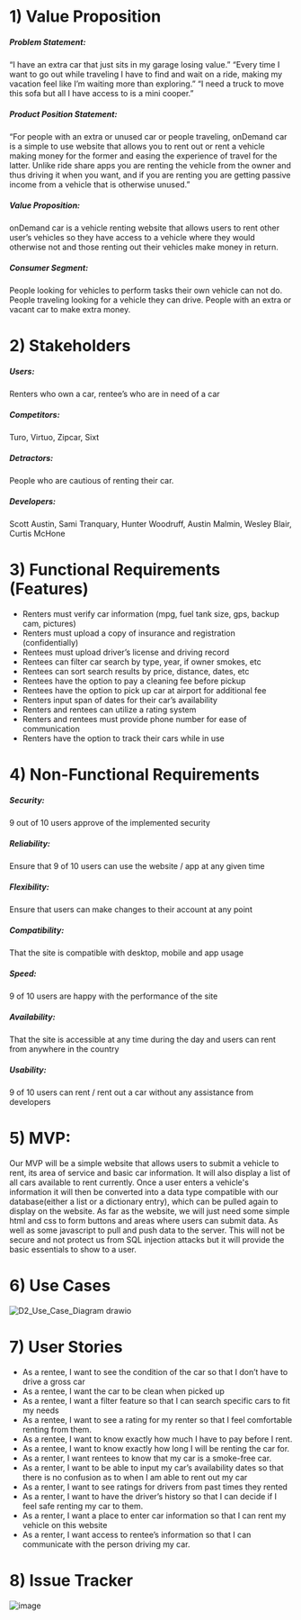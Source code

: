 # 1) Value Proposition 
##### Problem Statement:
“I have an extra car that just sits in my garage losing value.”
“Every time I want to go out while traveling I have to find and wait on a ride, making my vacation feel like I’m waiting more than exploring.”
“I need a truck to move this sofa but all I have access to is a mini cooper.”

##### Product Position Statement:
“For people with an extra or unused car or people traveling, onDemand car is a simple to use website that allows you to rent out or rent a vehicle making money for the former and easing the experience of travel for the latter. Unlike ride share apps you are renting the vehicle from the owner and thus driving it when you want, and if you are renting you are getting passive income from a vehicle that is otherwise unused.”

##### Value Proposition:
onDemand car is a vehicle renting website that allows users to rent other user’s vehicles so they have access to a vehicle where they would otherwise not and those renting out their vehicles make money in return.

##### Consumer Segment:
People looking for vehicles to perform tasks their own vehicle can not do.
People traveling looking for a vehicle they can drive.
People with an extra or vacant car to make extra money.


# 2) Stakeholders
##### Users: 
Renters who own a car, rentee’s who are in need of a car
##### Competitors: 
Turo, Virtuo, Zipcar, Sixt
##### Detractors: 
People who are cautious of renting their car.
##### Developers: 
Scott Austin, Sami Tranquary, Hunter Woodruff, Austin Malmin, Wesley Blair, Curtis McHone

# 3) Functional Requirements (Features)
* Renters must verify car information (mpg, fuel tank size, gps, backup cam, pictures)
* Renters must upload a copy of insurance and registration (confidentially)
* Rentees must upload driver’s license and driving record
* Rentees can filter car search by type, year, if owner smokes, etc
* Rentees can sort search results by price, distance, dates, etc
* Rentees have the option to pay a cleaning fee before pickup
* Rentees have the option to pick up car at airport for additional fee
* Renters input span of dates for their car’s availability
* Renters and rentees can utilize a rating system
* Renters and rentees must provide phone number for ease of communication
* Renters have the option to track their cars while in use

# 4) Non-Functional Requirements
##### Security:
9 out of 10 users approve of the implemented security
##### Reliability: 
Ensure that 9 of 10 users can use the website / app at any given time
##### Flexibility:
Ensure that users can make changes to their account at any point
##### Compatibility: 
That the site is compatible with desktop, mobile and app usage
##### Speed: 
9 of 10 users are happy with the performance of the site
##### Availability: 
That the site is accessible at any time during the day and users can rent from anywhere in the country
##### Usability:
9 of 10 users can rent / rent out a car without any assistance from developers


# 5) MVP:
Our MVP will be a simple website that allows users to submit a vehicle to rent, its area of service and basic car information. It will also display a list of all cars available to rent currently. Once a user enters a vehicle's information it will then be converted into a data type compatible with our database(either a list or a dictionary entry),  which can be pulled again to display on the website. As far as the website, we will just need some simple html and css to form buttons and areas where users can submit data. As well as some javascript to pull and push data to the server. This will not be secure and not protect us from SQL injection attacks but it will provide the basic essentials to show to a user.

# 6) Use Cases
![D2_Use_Case_Diagram drawio](https://user-images.githubusercontent.com/79882639/134831745-61bbc947-ce49-48bb-a470-9f424b9b1643.png)


# 7) User Stories
* As a rentee, I want to see the condition of the car so that I don’t have to drive a gross car
* As a rentee, I want the car to be clean when picked up
* As a rentee, I want a filter feature so that I can search specific cars to fit my needs
* As a rentee, I want to see a rating for my renter so that I feel comfortable renting from them.
* As a rentee, I want to know exactly how much I have to pay before I rent.
* As a rentee, I want to know exactly how long I will be renting the car for.
* As a renter, I want rentees to know that my car is a smoke-free car.
* As a renter, I want to be able to input my car’s availability dates so that there is no confusion as to when I am able to rent out my car
* As a renter, I want to see ratings for drivers from past times they rented
* As a renter, I want to have the driver’s history so that I can decide if I feel safe renting my car to them.
* As a renter, I want a place to enter car information so that I can rent my vehicle on this website  
* As a renter, I want access to rentee’s information so that I can communicate with the person driving my car. 

# 8) Issue Tracker
![image](https://user-images.githubusercontent.com/79882639/134828311-6a507d30-e170-4b05-a012-0435e49e2bae.png)


